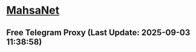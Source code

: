 
# [MahsaNet](https://t.me/mahsa_net)
## Free Telegram Proxy (Last Update: 2025-09-03 11:38:58)

    